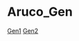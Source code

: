 # Aruco_Gen

[Gen1](https://rodrigomato00.github.io/Aruco_Gen/gen_aruco/index.html)
[Gen2](https://rodrigomato00.github.io/Aruco_Gen/Marker/three.js/examples/marker-training/examples/generator.html)
